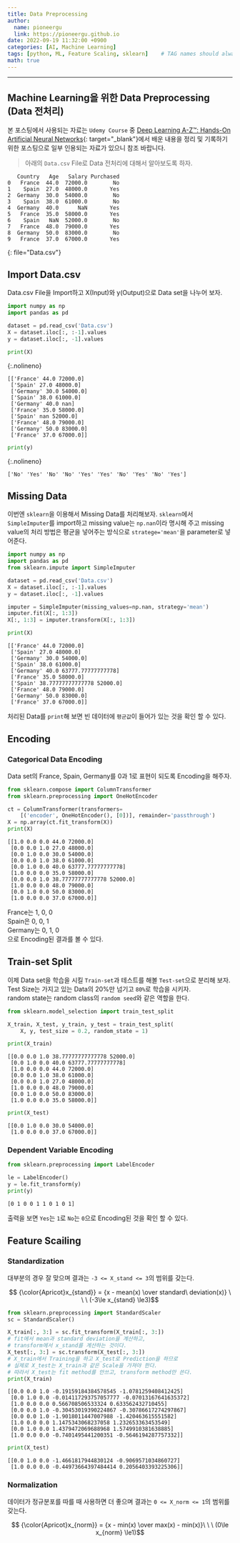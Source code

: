 ```yaml
---
title: Data Preprocessing
author:
  name: pioneergu
  link: https://pioneergu.github.io
date: 2022-09-19 11:32:00 +0900
categories: [AI, Machine Learning]
tags: [python, ML, Feature Scaling, sklearn]    # TAG names should always be lowercase
math: true
---
```


---
## **Machine Learning을 위한 Data Preprocessing (Data 전처리)**
본 포스팅에서 사용되는 자료는 `Udemy Course` 중 [Deep Learning A-Z™: Hands-On Artificial Neural Networks](https://www.udemy.com/course/deeplearning/){: target="_blank"}에서 배운 내용을 정리 및 기록하기 위한 포스팅으로 일부 인용되는 자료가 있으니 참조 바랍니다.  

> 아래의 `Data.csv` File로 Data 전처리에 대해서 알아보도록 하자.  
```
   Country   Age   Salary Purchased
0   France  44.0  72000.0        No
1    Spain  27.0  48000.0       Yes
2  Germany  30.0  54000.0        No
3    Spain  38.0  61000.0        No
4  Germany  40.0      NaN       Yes
5   France  35.0  58000.0       Yes
6    Spain   NaN  52000.0        No
7   France  48.0  79000.0       Yes
8  Germany  50.0  83000.0        No
9   France  37.0  67000.0       Yes
```
{: file="Data.csv"}

## **Import Data.csv**
Data.csv File을 Import하고 X(Input)와 y(Output)으로 Data set을 나누어 보자.  

```python
import numpy as np
import pandas as pd

dataset = pd.read_csv('Data.csv')
X = dataset.iloc[:, :-1].values
y = dataset.iloc[:, -1].values
```

```python
print(X)
```
{:.nolineno}

```text
[['France' 44.0 72000.0]
 ['Spain' 27.0 48000.0]
 ['Germany' 30.0 54000.0]
 ['Spain' 38.0 61000.0]
 ['Germany' 40.0 nan]
 ['France' 35.0 58000.0]
 ['Spain' nan 52000.0]
 ['France' 48.0 79000.0]
 ['Germany' 50.0 83000.0]
 ['France' 37.0 67000.0]]
```

```python
print(y)
```
{:.nolineno}

```text
['No' 'Yes' 'No' 'No' 'Yes' 'Yes' 'No' 'Yes' 'No' 'Yes']
```

## **Missing Data**
이번엔 `sklearn`을 이용해서 Missing Data를 처리해보자.
`sklearn`에서 `SimpleImputer`를 import하고 missing value는 `np.nan`이라 명시해 주고 missing value의 처리 방법은 평균을 넣어주는 방식으로 `stratege='mean'`을 parameter로 넣어준다.

```python
import numpy as np
import pandas as pd
from sklearn.impute import SimpleImputer

dataset = pd.read_csv('Data.csv')
X = dataset.iloc[:, :-1].values
y = dataset.iloc[:, -1].values

imputer = SimpleImputer(missing_values=np.nan, strategy='mean')
imputer.fit(X[:, 1:3])
X[:, 1:3] = imputer.transform(X[:, 1:3])

print(X)
```

```text
[['France' 44.0 72000.0]
 ['Spain' 27.0 48000.0]
 ['Germany' 30.0 54000.0]
 ['Spain' 38.0 61000.0]
 ['Germany' 40.0 63777.77777777778]
 ['France' 35.0 58000.0]
 ['Spain' 38.77777777777778 52000.0]
 ['France' 48.0 79000.0]
 ['Germany' 50.0 83000.0]
 ['France' 37.0 67000.0]]
```
처리된 Data를 `print`해 보면 빈 데이터에 `평균값`이 들어가 있는 것을 확인 할 수 있다.  

## **Encoding**
### **Categorical Data Encoding**
Data set의 France, Spain, Germany를 0과 1로 표현이 되도록 Encoding을 해주자.  

```python
from sklearn.compose import ColumnTransformer
from sklearn.preprocessing import OneHotEncoder

ct = ColumnTransformer(transformers=
    [('encoder', OneHotEncoder(), [0])], remainder='passthrough')
X = np.array(ct.fit_transform(X))
print(X)
```

```text
[[1.0 0.0 0.0 44.0 72000.0]
 [0.0 0.0 1.0 27.0 48000.0]
 [0.0 1.0 0.0 30.0 54000.0]
 [0.0 0.0 1.0 38.0 61000.0]
 [0.0 1.0 0.0 40.0 63777.77777777778]
 [1.0 0.0 0.0 35.0 58000.0]
 [0.0 0.0 1.0 38.77777777777778 52000.0]
 [1.0 0.0 0.0 48.0 79000.0]
 [0.0 1.0 0.0 50.0 83000.0]
 [1.0 0.0 0.0 37.0 67000.0]]
```
France는 1, 0, 0  
Spain은 0, 0, 1  
Germany는 0, 1, 0  
으로 Encoding된 결과를 볼 수 있다.

## **Train-set Split**
이제 Data set을 학습을 시킬 `Train-set`과 테스트를 해볼 `Test-set`으로 분리해 보자.  
Test Size는 가지고 있는 Data의 20%만 넘기고 `80%`로 학습을 시키자.  
random state는 random class의 `random seed`와 같은 역할을 한다.

```python
from sklearn.model_selection import train_test_split

X_train, X_test, y_train, y_test = train_test_split(
    X, y, test_size = 0.2, random_state = 1)

print(X_train)
```
```text
[[0.0 0.0 1.0 38.77777777777778 52000.0]
 [0.0 1.0 0.0 40.0 63777.77777777778]
 [1.0 0.0 0.0 44.0 72000.0]
 [0.0 0.0 1.0 38.0 61000.0]
 [0.0 0.0 1.0 27.0 48000.0]
 [1.0 0.0 0.0 48.0 79000.0]
 [0.0 1.0 0.0 50.0 83000.0]
 [1.0 0.0 0.0 35.0 58000.0]]
```

```python
print(X_test)
```
```text
[[0.0 1.0 0.0 30.0 54000.0]
 [1.0 0.0 0.0 37.0 67000.0]]
```
### **Dependent Variable Encoding**
```python
from sklearn.preprocessing import LabelEncoder

le = LabelEncoder()
y = le.fit_transform(y)
print(y)
```
```text
[0 1 0 0 1 1 0 1 0 1]
```
출력을 보면 `Yes`는 `1`로 `No`는 `0`으로 Encoding된 것을 확인 할 수 있다.

## **Feature Scailing**
### **Standardization**
대부분의 경우 잘 맞으며 결과는 `-3 <= X_stand <= 3`의 범위를 갖는다.

$$ {\color{Apricot}x_{stand}} = {x - mean(x) \over standard\ deviation(x)} \ \ \ (-3\le x_{stand} \le3)$$

```python
from sklearn.preprocessing import StandardScaler
sc = StandardScaler()

X_train[:, 3:] = sc.fit_transform(X_train[:, 3:])
# fit에서 mean과 standard deviation을 계산하고,
# transform에서 x_stand를 계산하는 것이다.
X_test[:, 3:] = sc.transform(X_test[:, 3:])
# X_train에서 Training을 하고 X_test로 Prediction을 하므로
# 실제로 X_test는 X_train과 같은 Scale을 가져야 한다.
# 따라서 X_test는 fit method를 안쓰고, transform method만 쓴다.
print(X_train)
```
```text
[[0.0 0.0 1.0 -0.19159184384578545 -1.0781259408412425]
 [0.0 1.0 0.0 -0.014117293757057777 -0.07013167641635372]
 [1.0 0.0 0.0 0.566708506533324 0.633562432710455]
 [0.0 0.0 1.0 -0.30453019390224867 -0.30786617274297867]
 [0.0 0.0 1.0 -1.9018011447007988 -1.420463615551582]
 [1.0 0.0 0.0 1.1475343068237058 1.232653363453549]
 [0.0 1.0 0.0 1.4379472069688968 1.5749910381638885]
 [1.0 0.0 0.0 -0.7401495441200351 -0.5646194287757332]]
```
```python
print(X_test)
```
```text
[[0.0 1.0 0.0 -1.4661817944830124 -0.9069571034860727]
 [1.0 0.0 0.0 -0.44973664397484414 0.2056403393225306]]
```

### **Normalization**
데이터가 정규분포를 따를 때 사용하면 더 좋으며 결과는 `0 <= X_norm <= 1`의 범위를 갖는다.  

$$ {\color{Apricot}x_{norm}} = {x - min(x) \over max(x) - min(x)}\ \ \ (0\le x_{norm} \le1)$$



  
